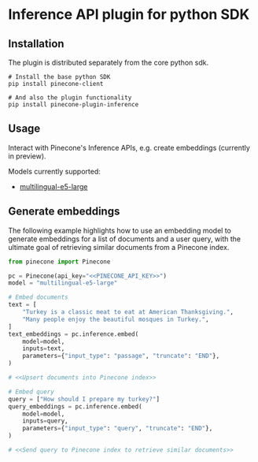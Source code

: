 # Inference API plugin for python SDK

## Installation

The plugin is distributed separately from the core python sdk.

```
# Install the base python SDK
pip install pinecone-client

# And also the plugin functionality
pip install pinecone-plugin-inference
```

## Usage

Interact with Pinecone's Inference APIs, e.g. create embeddings (currently in preview).

Models currently supported:
- [multilingual-e5-large](https://arxiv.org/pdf/2402.05672)

## Generate embeddings
The following example highlights how to use an embedding model to generate embeddings for a list of documents and a 
user query, with the ultimate goal of retrieving similar documents from a Pinecone index.

```python
from pinecone import Pinecone

pc = Pinecone(api_key="<<PINECONE_API_KEY>>")
model = "multilingual-e5-large"

# Embed documents
text = [
    "Turkey is a classic meat to eat at American Thanksgiving.",
    "Many people enjoy the beautiful mosques in Turkey.",
]
text_embeddings = pc.inference.embed(
    model=model,
    inputs=text,
    parameters={"input_type": "passage", "truncate": "END"},
)

# <<Upsert documents into Pinecone index>>

# Embed query
query = ["How should I prepare my turkey?"]
query_embeddings = pc.inference.embed(
    model=model,
    inputs=query,
    parameters={"input_type": "query", "truncate": "END"},
)

# <<Send query to Pinecone index to retrieve similar documents>>
```
